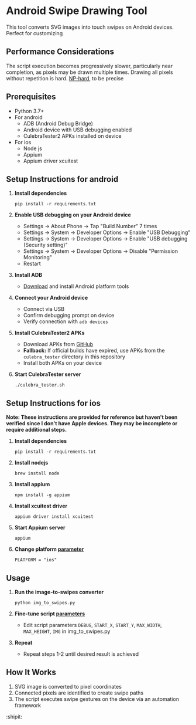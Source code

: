 # Android Swipe Drawing Tool

This tool converts SVG images into touch swipes on Android devices. Perfect for customizing

## Performance Considerations

The script execution becomes progressively slower, particularly near completion, as pixels may be drawn multiple times. Drawing all pixels without repetition is hard. [NP-hard](https://en.wikipedia.org/wiki/Longest_path_problem), to be precise


## Prerequisites

- Python 3.7+
- For android
   - ADB (Android Debug Bridge)
   - Android device with USB debugging enabled
   - CulebraTester2 APKs installed on device
- For ios
   - Node js
   - Appium
   - Appium driver xcuitest

## Setup Instructions for android

1. **Install dependencies**
   ```
   pip install -r requirements.txt
   ```

1. **Enable USB debugging on your Android device**
   - Settings → About Phone → Tap "Build Number" 7 times
   - Settings → System → Developer Options → Enable "USB Debugging"
   - Settings → System → Developer Options → Enable "USB debugging (Security setting)"
   - Settings → System → Developer Options → Disable "Permission Monitoring"
   - Restart

1. **Install ADB**
   - [Download](https://developer.android.com/studio/releases/platform-tools) and install Android platform tools

1. **Connect your Android device**
   - Connect via USB
   - Confirm debugging prompt on device
   - Verify connection with `adb devices`

1. **Install CulebraTester2 APKs**
   - Download APKs from [GitHub](https://github.com/dtmilano/CulebraTester2-public/wiki/Prebuilt-APKs)
   - **Fallback:** If official builds have expired, use APKs from the `culebra_tester` directory in this repository
   - Install both APKs on your device

1. **Start CulebraTester server**
   ```
   ./culebra_tester.sh
   ```

## Setup Instructions for ios
**Note: These instructions are provided for reference but haven't been verified since I don't have Apple devices. They may be incomplete or require additional steps.**

1. **Install dependencies**

   ```
   pip install -r requirements.txt
   ```

1. **Install nodejs**
   ```
   brew install node
   ```

1. **Install appium**
   ```
   npm install -g appium
   ```

1. **Install xcuitest driver**
   ```
   appium driver install xcuitest
   ```

1. **Start Appium server**
   ```
   appium
   ```

1. **Change platform [parameter](img_to_swipes.py#L22)**
   ```
   PLATFORM = "ios"
   ```

## Usage

1. **Run the image-to-swipes converter**
   ```
   python img_to_swipes.py
   ```

1. **Fine-tune script [parameters](img_to_swipes.py#L16-L21)**
   - Edit script parameters `DEBUG`, `START_X`, `START_Y`, `MAX_WIDTH`, `MAX_HEIGHT`, `IMG` in img_to_swipes.py

1. **Repeat**
   - Repeat steps 1-2 until desired result is achieved

## How It Works

1. SVG image is converted to pixel coordinates
2. Connected pixels are identified to create swipe paths
3. The script executes swipe gestures on the device via an automation framework

:shipit: